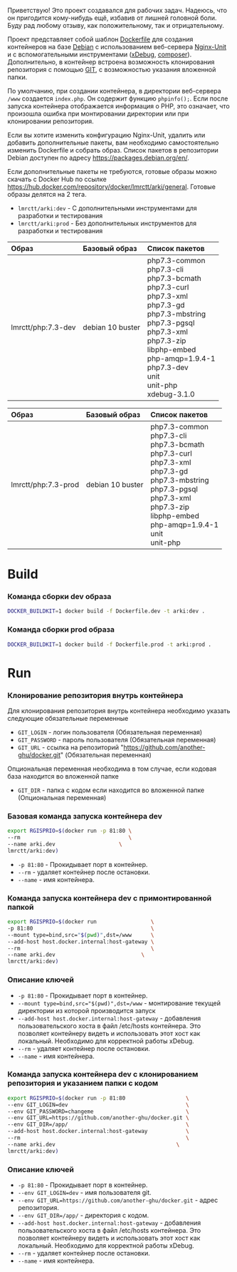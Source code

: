 Приветствую! Это проект создавался для рабочих задач. Надеюсь, что он пригодится кому-нибудь ещё, избавив от лишней головной боли.
Буду рад любому отзыву, как положительному, так и отрицательному.

Проект представляет собой шаблон [Dockerfile](https://docs.docker.com/reference/dockerfile/) для создания контейнеров на базе [Debian](https://www.debian.org/) с использованием веб-сервера [Nginx-Unit](https://unit.nginx.org/) и с вспомогательными инструментами ([xDebug](https://xdebug.org), [composer](https://getcomposer.org)). Дополнительно, в контейнер встроена возможность клонирования репозитория с помощью [GIT](https://git-scm.com/), с возможностью указания вложенной папки.

По умолчанию, при создании контейнера, в директории веб-сервера `/www` создается `index.php`. Он содержит функцию `phpinfo();`. Если после запуска контейнера отображается информация о PHP, это означает, что произошла ошибка при монтировании директории или при клонировании репозитория.

Если вы хотите изменить конфигурацию Nginx-Unit, удалить или добавить дополнительные пакеты, вам необходимо самостоятельно изменить Dockerfile и собрать образ. Список пакетов в репозитории Debian доступен по адресу https://packages.debian.org/en/.

Если дополнительные пакеты не требуются, готовые образы можно скачать с Docker Hub по ссылке https://hub.docker.com/repository/docker/lmrctt/arki/general.
Готовые образы делятся на 2 тега.
* `lmrctt/arki:dev` - С дополнительными инструментами для разработки и тестирования
* `lmrctt/arki:prod` - Без дополнительных инструментов для разработки и тестирования

| Образ              | Базовый образ    | Список пакетов                                                                                                                                                                                                                                                                            |
|:-------------------|:-----------------|:------------------------------------------------------------------------------------------------------------------------------------------------------------------------------------------------------------------------------------------------------------------------------------------|
| lmrctt/php:7.3-dev | debian 10 buster | php7.3-common <br/> php7.3-cli <br/> php7.3-bcmath <br/> php7.3-curl <br/> php7.3-xml <br/> php7.3-gd <br/> php7.3-mbstring <br/> php7.3-pgsql <br/> php7.3-xml <br/> php7.3-zip <br/> libphp-embed <br/> php-amqp=1.9.4-1 <br/> php7.3-dev <br/> unit <br/> unit-php <br/> xdebug-3.1.0  |

| Образ               | Базовый образ    | Список пакетов                                                                                                                                                                                                                                              |
|:--------------------|:-----------------|:------------------------------------------------------------------------------------------------------------------------------------------------------------------------------------------------------------------------------------------------------------|
| lmrctt/php:7.3-prod | debian 10 buster | php7.3-common <br/> php7.3-cli <br/> php7.3-bcmath <br/> php7.3-curl <br/> php7.3-xml <br/> php7.3-gd <br/> php7.3-mbstring <br/> php7.3-pgsql <br/> php7.3-xml <br/> php7.3-zip <br/> libphp-embed <br/> php-amqp=1.9.4-1 <br/> unit <br/> unit-php <br/>  |

# Build
### Команда сборки dev образа
```bash
DOCKER_BUILDKIT=1 docker build -f Dockerfile.dev -t arki:dev .
```
### Команда сборки prod образа
```bash
DOCKER_BUILDKIT=1 docker build -f Dockerfile.prod -t arki:prod .
```
# Run
### Клонирование репозитория внутрь контейнера
Для клонирования репозитория внутрь контейнера необходимо указать следующие обязательные переменные
* `GIT_LOGIN` - логин пользователя (Обязательная переменная)
* `GIT_PASSWORD` - пароль пользователя (Обязательная переменная)
* `GIT_URL` - ссылка на репозиторий "https://github.com/another-ghu/docker.git" (Обязательная переменная)

Опциональная переменная необходима в том случае, если кодовая база находится во вложенной папке
* `GIT_DIR` - папка с кодом если находится во вложенной папке (Опциональная переменная)

### Базовая команда запуска контейнера dev
```bash
export RGISPRIO=$(docker run -p 81:80 \
--rm                                  \
--name arki.dev                    \
lmrctt/arki:dev)
```
* `-p 81:80` - Прокидывает порт в контейнер.
* `--rm` - удаляет контейнер после остановки.
* `--name` - имя контейнера.
### Команда запуска контейнера dev с примонтированной папкой
```bash
export RGISPRIO=$(docker run                 \
-p 81:80                                     \
--mount type=bind,src="$(pwd)",dst=/www      \
--add-host host.docker.internal:host-gateway \
--rm                                         \
--name arki.dev                           \
lmrctt/arki:dev)
```
### Описание ключей
* `-p 81:80` - Прокидывает порт в контейнер.
* `--mount type=bind,src="$(pwd)",dst=/www` - монтирование текущей директории из которой производится запуск
* `--add-host host.docker.internal:host-gateway` - добавления пользовательского хоста в файл /etc/hosts контейнера. Это позволяет контейнеру видеть и использовать этот хост как локальный. Необходимо для корректной работы xDebug.
* `--rm` - удаляет контейнер после остановки.
* `--name` - имя контейнера.
### Команда запуска контейнера dev с клонированием репозитория и указанием папки с кодом
```bash
export RGISPRIO=$(docker run -p 81:80                   \
--env GIT_LOGIN=dev                                     \
--env GIT_PASSWORD=changeme                             \
--env GIT_URL=https://github.com/another-ghu/docker.git \
--env GIT_DIR=/app/                                     \
--add-host host.docker.internal:host-gateway            \
--rm                                                    \
--name arki.dev                                      \
lmrctt/arki:dev)
```
### Описание ключей
* `-p 81:80` - Прокидывает порт в контейнер.
* `--env GIT_LOGIN=dev` - имя пользователя git.
* `--env GIT_URL=https://github.com/another-ghu/docker.git` - адрес репозитория.
* `--env GIT_DIR=/app/` - директория с кодом.
* `--add-host host.docker.internal:host-gateway` - добавления пользовательского хоста в файл /etc/hosts контейнера. Это позволяет контейнеру видеть и использовать этот хост как локальный. Необходимо для корректной работы xDebug.
* `--rm` - удаляет контейнер после остановки.
* `--name` - имя контейнера.